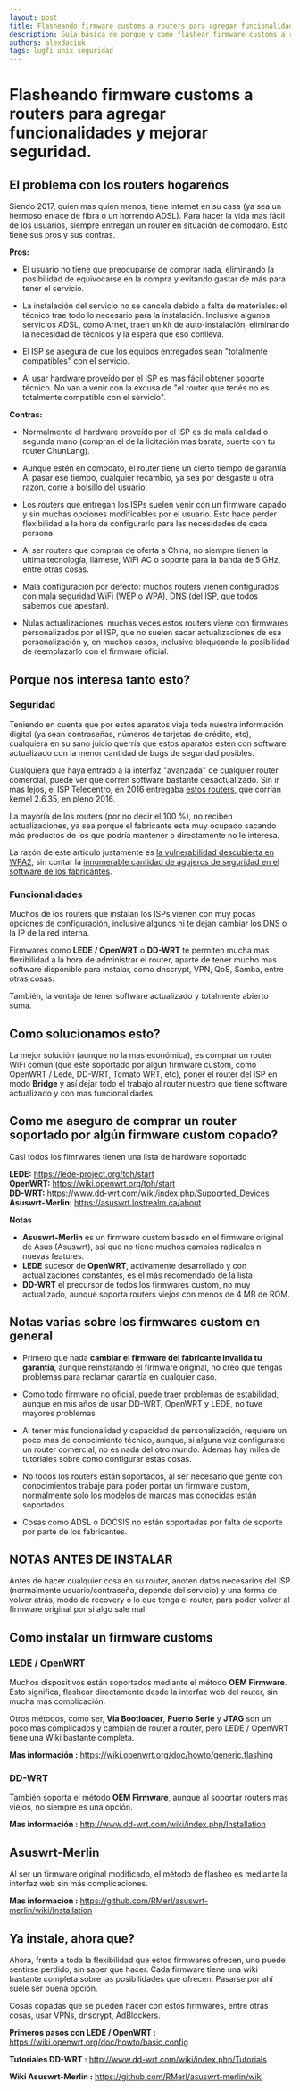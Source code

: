 ```yaml
---
layout: post
title: Flasheando firmware customs a routers para agregar funcionalidades y mejorar seguridad.
description: Guía básica de porque y como flashear firmware customs a routers hogareños.
authors: alexdaciuk
tags: lugfi unix seguridad
---
```


# Flasheando firmware customs a routers para agregar funcionalidades y mejorar seguridad.


## El problema con los routers hogareños

Siendo 2017, quien mas quien menos, tiene internet en su casa (ya sea un hermoso enlace de fibra o un horrendo ADSL). Para hacer la vida mas fácil de los usuarios, siempre entregan un router en situación de comodato. Esto tiene sus pros y sus contras.


**Pros:**

-   El usuario no tiene que preocuparse de comprar nada, eliminando la posibilidad de equivocarse en la compra y evitando gastar de más para tener el servicio.

-   La instalación del servicio no se cancela debido a falta de materiales: el técnico trae todo lo necesario para la instalación. Inclusive algunos servicios ADSL, como Arnet, traen un kit de auto-instalación, eliminando la necesidad de técnicos y la espera que eso conlleva.

-   El ISP se asegura de que los equipos entregados sean "totalmente compatibles" con el servicio.

-   Al usar hardware proveído por el ISP es mas fácil obtener soporte técnico. No van a venir con la excusa de "el router que tenés no es totalmente compatible con el servicio".


**Contras:**

-   Normalmente el hardware proveído por el ISP es de mala calidad o segunda mano (compran el de la licitación mas barata, suerte con tu router ChunLang).

-   Aunque estén en comodato, el router tiene un cierto tiempo de garantía. Al pasar ese tiempo, cualquier recambio, ya sea por desgaste u otra razón, corre a bolsillo del usuario.

-   Los routers que entregan los ISPs suelen venir con un firmware capado y sin muchas opciones modificables por el usuario. Esto hace perder flexibilidad a la hora de configurarlo para las necesidades de cada persona.

-   Al ser routers que compran de oferta a China, no siempre tienen la ultima tecnología, llámese, WiFi AC o soporte para la banda de 5 GHz, entre otras cosas.

-   Mala configuración por defecto: muchos routers vienen configurados con mala seguridad WiFi (WEP o WPA), DNS (del ISP, que todos sabemos que apestan).

-   Nulas actualizaciones: muchas veces estos routers viene con firmwares personalizados por el ISP, que no suelen sacar actualizaciones de esa personalización y, en muchos casos, inclusive bloqueando la posibilidad de reemplazarlo con el firmware oficial.


## Porque nos interesa tanto esto?

### Seguridad  

Teniendo en cuenta que por estos aparatos viaja toda nuestra información digital (ya sean contraseñas, números de tarjetas de crédito, etc), cualquiera en su sano juicio querría que estos aparatos estén con software actualizado con la menor cantidad de bugs de seguridad posibles.

Cualquiera que haya entrado a la interfaz "avanzada" de cualquier router comercial, puede ver que corren software bastante desactualizado. Sin ir mas lejos, el ISP Telecentro, en 2016 entregaba [estos routers](http://uploads.tapatalk-cdn.com/20170124/1a86a430f5239d933726444229d0c648.jpg), que corrían kernel 2.6.35, en pleno 2016.

La mayoría de los routers (por no decir el 100 %), no reciben actualizaciones, ya sea porque el fabricante esta muy ocupado sacando más productos de los que podría mantener o directamente no le interesa.

La razón de este articulo justamente es [la vulnerabilidad descubierta en WPA2](https://arstechnica.com/information-technology/2017/10/severe-flaw-in-wpa2-protocol-leaves-wi-fi-traffic-open-to-eavesdropping/?amp=1), sin contar la [innumerable cantidad de agujeros de seguridad en el software de los fabricantes](https://routersecurity.org/bugs.php).


### Funcionalidades 

Muchos de los routers que instalan los ISPs vienen con muy pocas opciones de configuración, inclusive algunos ni te dejan cambiar los DNS o la IP de la red interna.

Firmwares como **LEDE / OpenWRT** o **DD-WRT** te permiten mucha mas flexibilidad a la hora de administrar el router, aparte de tener mucho mas software disponible para instalar, como dnscrypt, VPN, QoS, Samba, entre otras cosas.

También, la ventaja de tener software actualizado y totalmente abierto suma.


## Como solucionamos esto?

La mejor solución (aunque no la mas económica), es comprar un router WiFi común (que esté soportado por algún firmware custom, como OpenWRT / Lede, DD-WRT, Tomato WRT, etc), poner el router del ISP en modo **Bridge** y así dejar todo el trabajo al router nuestro que tiene software actualizado y con mas funcionalidades.


## Como me aseguro de comprar un router soportado por algún firmware custom copado?

Casi todos los fimrwares tienen una lista de hardware soportado

**LEDE:** <https://lede-project.org/toh/start>  
**OpenWRT:** <https://wiki.openwrt.org/toh/start>  
**DD-WRT:** <https://www.dd-wrt.com/wiki/index.php/Supported_Devices>  
**Asuswrt-Merlin:** <https://asuswrt.lostrealm.ca/about>  


**Notas**

-   **Asuswrt-Merlin** es un firmware custom basado en el firmware original de Asus (Asuswrt), así que no tiene muchos cambios radicales ni nuevas features.
-   **LEDE** sucesor de **OpenWRT**, activamente desarrollado y con actualizaciones constantes, es el más recomendado de la lista
-   **DD-WRT** el precursor de todos los firmwares custom, no muy actualizado, aunque soporta routers viejos con menos de 4 MB de ROM.


## Notas varias sobre los firmwares custom en general

-   Primero que nada **cambiar el firmware del fabricante invalida tu garantía**, aunque reinstalando el firmware original, no creo que tengas problemas para reclamar garantía en cualquier caso.

-   Como todo firmware no oficial, puede traer problemas de estabilidad, aunque en mis años de usar DD-WRT, OpenWRT y LEDE, no tuve mayores problemas

-   Al tener más funcionalidad y capacidad de personalización, requiere un poco mas de conocimiento técnico, aunque, si alguna vez configuraste un router comercial, no es nada del otro mundo. Ademas hay miles de tutoriales sobre como configurar estas cosas.

-   No todos los routers están soportados, al ser necesario que gente con conocimientos trabaje para poder portar un firmware custom, normalmente solo los modelos de marcas mas conocidas están soportados.

-   Cosas como ADSL o DOCSIS no están soportadas por falta de soporte por parte de los fabricantes.


## NOTAS ANTES DE INSTALAR

Antes de hacer cualquier cosa en su router, anoten datos necesarios del ISP (normalmente usuario/contraseña, depende del servicio) y una forma de volver atrás, modo de recovery o lo que tenga el router, para poder volver al firmware original por si algo sale mal.


## Como instalar un firmware customs

### LEDE / OpenWRT

Muchos dispositivos están soportados mediante el método **OEM Firmware**. Esto significa, flashear directamente desde la interfaz web del router, sin mucha más complicación.

Otros métodos, como ser, **Via Bootloader**, **Puerto Serie** y **JTAG** son un poco mas complicados y cambian de router a router, pero LEDE / OpenWRT tiene una Wiki bastante completa.

**Mas información :**  <https://wiki.openwrt.org/doc/howto/generic.flashing>


### DD-WRT

También soporta el método **OEM Firmware**, aunque al soportar routers mas viejos, no siempre es una opción.

**Mas información :** <http://www.dd-wrt.com/wiki/index.php/Installation>


## Asuswrt-Merlin

Al ser un firmware original modificado, el método de flasheo es mediante la interfaz web sin más complicaciones.

**Mas informacion :** <https://github.com/RMerl/asuswrt-merlin/wiki/Installation>


## Ya instale, ahora que?

Ahora, frente a toda la flexibilidad que estos firmwares ofrecen, uno puede sentirse perdido, sin saber que hacer. Cada firmware tiene una wiki bastante completa sobre las posibilidades que ofrecen. Pasarse por ahí suele ser buena opción.

Cosas copadas que se pueden hacer con estos firmwares, entre otras cosas, usar VPNs, dnscrypt, AdBlockers.

**Primeros pasos con LEDE / OpenWRT :** <https://wiki.openwrt.org/doc/howto/basic.config>

**Tutoriales DD-WRT :** <http://www.dd-wrt.com/wiki/index.php/Tutorials>

**Wiki Asuswrt-Merlin :** <https://github.com/RMerl/asuswrt-merlin/wiki>
